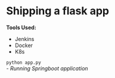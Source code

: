 # Shipping a flask app

**Tools Used:** 
- Jenkins
- Docker
- K8s

`python app.py`  
*- Running Springboot application*

 